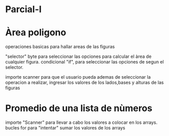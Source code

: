 # Parcial-I

# Àrea poligono
operaciones basicas para hallar areas de las figuras

"selector" byte para seleccionar las opciones para calcular el àrea de cualquier figura.
condicional "if", para seleccionar las opciones de segun el selector.

importe scanner para que el usuario pueda ademas de seleccionar la operacion a realizar, ingresar los valores de los lados,bases y alturas de las figuras

# Promedio de una lista de nùmeros

importe "Scanner" para llevar a cabo los valores a colocar en los arrays.
bucles for para "intentar" sumar los valores de los arrays
